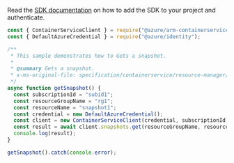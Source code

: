 Read the [SDK documentation](https://github.com/Azure/azure-sdk-for-js/blob/%40azure%2Farm-containerservice_16.1.0-beta.1/sdk/containerservice/arm-containerservice/README.md) on how to add the SDK to your project and authenticate.

```javascript
const { ContainerServiceClient } = require("@azure/arm-containerservice");
const { DefaultAzureCredential } = require("@azure/identity");

/**
 * This sample demonstrates how to Gets a snapshot.
 *
 * @summary Gets a snapshot.
 * x-ms-original-file: specification/containerservice/resource-manager/Microsoft.ContainerService/stable/2022-03-01/examples/SnapshotsGet.json
 */
async function getSnapshot() {
  const subscriptionId = "subid1";
  const resourceGroupName = "rg1";
  const resourceName = "snapshot1";
  const credential = new DefaultAzureCredential();
  const client = new ContainerServiceClient(credential, subscriptionId);
  const result = await client.snapshots.get(resourceGroupName, resourceName);
  console.log(result);
}

getSnapshot().catch(console.error);
```
